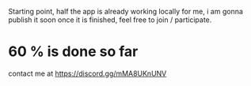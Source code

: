 Starting point, 
half the app is already working locally for me, i am gonna publish it soon once it is finished, 
feel free to join / participate. 
# 60 % is done so far 
contact me at 
https://discord.gg/mMA8UKnUNV

